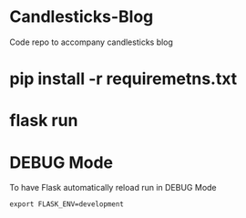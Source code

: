 # Candlesticks-Blog
Code repo to accompany candlesticks blog



# pip install -r requiremetns.txt

# flask run


# DEBUG Mode
To have Flask automatically reload run in DEBUG Mode

`export FLASK_ENV=development`

